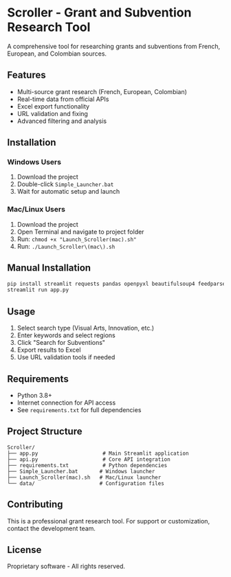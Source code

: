 # Scroller - Grant and Subvention Research Tool

A comprehensive tool for researching grants and subventions from French, European, and Colombian sources.

## Features
- Multi-source grant research (French, European, Colombian)
- Real-time data from official APIs
- Excel export functionality
- URL validation and fixing
- Advanced filtering and analysis

## Installation

### Windows Users
1. Download the project
2. Double-click `Simple_Launcher.bat`
3. Wait for automatic setup and launch

### Mac/Linux Users
1. Download the project
2. Open Terminal and navigate to project folder
3. Run: `chmod +x "Launch_Scroller(mac).sh"`
4. Run: `./Launch_Scroller\(mac\).sh`

## Manual Installation
```bash
pip install streamlit requests pandas openpyxl beautifulsoup4 feedparser
streamlit run app.py
```

## Usage
1. Select search type (Visual Arts, Innovation, etc.)
2. Enter keywords and select regions
3. Click "Search for Subventions"
4. Export results to Excel
5. Use URL validation tools if needed

## Requirements
- Python 3.8+
- Internet connection for API access
- See `requirements.txt` for full dependencies

## Project Structure
```
Scroller/
├── app.py                     # Main Streamlit application
├── api.py                     # Core API integration
├── requirements.txt           # Python dependencies
├── Simple_Launcher.bat       # Windows launcher
├── Launch_Scroller(mac).sh   # Mac/Linux launcher
└── data/                     # Configuration files
```

## Contributing
This is a professional grant research tool. For support or customization, contact the development team.

## License
Proprietary software - All rights reserved.
